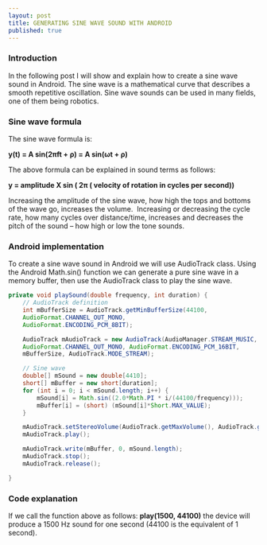 ```yaml
---
layout: post
title: GENERATING SINE WAVE SOUND WITH ANDROID
published: true
---
```


### Introduction
In the following post I will show and explain how to create a sine wave sound in Android.
The sine wave is a mathematical curve that describes a smooth repetitive oscillation. Sine wave sounds can be used in many fields, one of them being robotics. 

### Sine wave formula
The sine wave formula is:

<b>y(t) = A sin(2πft + ρ) = A sin(ωt + ρ)</b>

The above formula can be explained in sound terms as follows:

<b>y = amplitude X sin ( 2π ( velocity of rotation in cycles per second))</b>

Increasing the amplitude of the sine wave, how high the tops and bottoms of the wave go, increases the volume.  Increasing or decreasing the cycle rate, how many cycles over distance/time, increases and decreases the pitch of the sound – how high or low the tone sounds.

### Android implementation

To create a sine wave sound in Android we will use AudioTrack class. Using the Android Math.sin() function we can generate a pure sine wave in a memory buffer, then use the AudioTrack class to play the sine wave.

``` java
private void playSound(double frequency, int duration) {
    // AudioTrack definition
    int mBufferSize = AudioTrack.getMinBufferSize(44100,
    AudioFormat.CHANNEL_OUT_MONO,
    AudioFormat.ENCODING_PCM_8BIT);

    AudioTrack mAudioTrack = new AudioTrack(AudioManager.STREAM_MUSIC, 44100,
    AudioFormat.CHANNEL_OUT_MONO, AudioFormat.ENCODING_PCM_16BIT,
    mBufferSize, AudioTrack.MODE_STREAM);

    // Sine wave
    double[] mSound = new double[4410];
    short[] mBuffer = new short[duration];
    for (int i = 0; i < mSound.length; i++) {
        mSound[i] = Math.sin((2.0*Math.PI * i/(44100/frequency)));
        mBuffer[i] = (short) (mSound[i]*Short.MAX_VALUE);
    }

    mAudioTrack.setStereoVolume(AudioTrack.getMaxVolume(), AudioTrack.getMaxVolume());
    mAudioTrack.play();

    mAudioTrack.write(mBuffer, 0, mSound.length);
    mAudioTrack.stop();
    mAudioTrack.release();

}
```

### Code explanation
If we call the function above as follows: <b>play(1500, 44100)</b> the device will produce a 1500 Hz sound for one second (44100 is the equivalent of 1 second).

